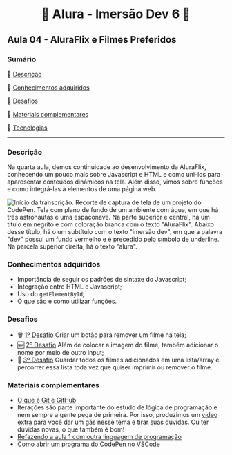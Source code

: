 <h1 align="center"> 🤿 Alura - Imersão Dev 6 🤿 </h1>

<h2>Aula 04 - AluraFlix e Filmes Preferidos</h2>

### Sumário 

:small_blue_diamond: [Descrição](#descrição)

:small_blue_diamond: [Conhecimentos adquiridos](#conhecimentos-adquiridos)

:small_blue_diamond: [Desafios](#desafios)

:small_blue_diamond: [Materiais complementares](#materiais-complementares)

:small_blue_diamond: [Tecnologias](#tecnologias)

---
### Descrição

Na quarta aula, demos continuidade ao desenvolvimento da AluraFlix, conhecendo um pouco mais sobre Javascript e HTML e como uni-los para aparesentar conteúdos dinâmicos na tela. Além disso, vimos sobre funções e como integrá-las à elementos de uma página web.

<img src='https://i.imgur.com/vZSkQmr.png' alt='Início da transcrição. Recorte de captura de tela de um projeto do CodePen. Tela com plano de fundo de um ambiente com água, em que há três astronautas e uma espaçonave. Na parte superior e central, há um título em negrito e com coloração branca com o texto "AluraFlix". Abaixo desse título, há o um subtítulo com o texto "imersão dev", em que a palavra "dev" possui um fundo vermelho e é precedido pelo símbolo de underline. Na parcela superior direita, há o texto "alura".'>

### Conhecimentos adquiridos
- Importância de seguir os padrões de sintaxe do Javascript;
- Integração entre HTML e Javascript;
- Uso do `getElementById`;
- O que são e como utilizar funções.

### Desafios
- 🗑️ [1º Desafio]() Criar um botão para remover um filme na tela;
- 🆕 [2º Desafio]() Além de colocar a imagem do filme, também adicionar o nome por meio de outro input;
- 🔁 [3º Desafio]() Guardar todos os filmes adicionados em uma lista/array e percorrer essa lista toda vez que quiser imprimir ou remover o filme.

### Materiais complementares
- [O que é Git e GitHub](https://youtu.be/nec3n02idMw)
- Iterações são parte importante do estudo de lógica de programação e nem sempre a gente pega de primeira. Por isso, produzimos um [vídeo extra](https://www.youtube.com/watch?v=c8Zac9hWbs8) para você dar um gás nesse tema e tirar suas dúvidas. Ou ter dúvidas novas, o que também é bom!
- [Refazendo a aula 1 com outra linguagem de programação](https://www.youtube.com/watch?v=DsFb24TgJ0c)
- [Como abrir um programa do CodePen no VSCode](https://www.youtube.com/watch?v=xvkuNF_8Coc)
